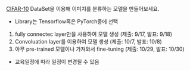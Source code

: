 [CIFAR-10](https://www.cs.toronto.edu/~kriz/cifar.html) DataSet을 이용해 이미지를 분류하는 모델을 만들어보세요.

- Library는 Tensorflow혹은 PyTorch중에 선택

1. fully connectec layer만을 사용하여 모델 생성 (제출: 9/17, 발표: 9/18)
2. Convoluation layer를 이용하여 모델 생성 (제출: 10/7, 발표: 10/8)
3. 아무 pre-trained 모델이나 가져와서 fine-tuning (제출: 10/29, 발표: 10/30)
- 교육일정에 따라 일정이 변경될 수 있음